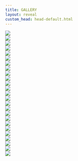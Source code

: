 ```yaml
---
title: GALLERY
layout: reveal
custom_head: head-default.html
---
```

<section data-state=header1>
<style>.header1 header:after { content: "1. TEAR — ZAC & HARRY"; }</style>
    <img src="assets/images/01_tear.jpg" />
</section>
<section data-state=header2>
<style>.header2 header:after { content: "2. GRAZE — ELAINE & JULIETTE"; }</style>
    <img src="assets/images/09_graze.jpg" />
</section>
<section data-state=header2>
    <img src="assets/images/09_B_graze.jpg" />
</section>
<section data-state=header3>
<style>.header3 header:after { content: "3. SQUEEZE — XINYI & WENSI"; }</style>
    <img src="assets/images/11_squeeze.jpg" />
</section>
<section data-state=header4>
<style>.header4 header:after { content: "4. FLING — TIERNAN & DANIEL"; }</style>
    <img src="assets/images/12_fling.jpg" />
</section>
<section data-state=header4>
    <img src="assets/images/12_B_fling.jpg" />
</section>
<section data-state=header4>
    <img src="assets/images/12_C_fling.jpg" />
</section>
<section data-state=header5>
<style>.header5 header:after { content: "5. KICK — AKHIL & CHEER"; }</style>
    <img src="assets/images/15_kick.jpg" />
</section>
<section data-state=header5>
    <img src="assets/images/15_B_kick.jpg" />
</section>
<section data-state=header5>
    <img src="assets/images/15_C_kick.jpg" />
</section>
<section data-state=header6>
<style>.header6 header:after { content: "6. SPIN — XU & ANULIKA"; }</style>
    <img src="assets/images/16_spin.jpg" />
</section>
<section data-state=header7>
<style>.header7 header:after { content: "7. TWIRL — PEILONG & MAX"; }</style>
    <img src="assets/images/18_twirl.jpg" />
</section>
<section data-state=header7>
    <img src="assets/images/18_B_twirl.jpg" />
</section>
<section data-state=header8>
<style>.header8 header:after { content: "8. FLIP — GUO & SHUJU"; }</style>
    <img src="assets/images/19_flip.jpg" />
</section>
<section data-state=header9>
<style>.header9 header:after { content: "9. ROLL — KAVIN & MIREN"; }</style>
    <img src="assets/images/22_roll.jpg" />
</section>
<section data-state=header9>
    <img src="assets/images/22_B_roll.jpg" />
</section>
<section data-state=header9>
    <img src="assets/images/22_C_roll.jpg" />
</section>
<section data-state=header10>
<style>.header10 header:after { content: "10. BOUNCE — JIANGNAN & YAYU"; }</style>
    <img src="assets/images/25_bounce.jpg" />
</section>
<section data-state=header11>
<style>.header11 header:after { content: "11. KNOCK — YANNAN & HUIMANSHU"; }</style>
    <img src="assets/images/27_knock.jpg" />
</section>
<section data-state=header12>
<style>.header12 header:after { content: "12. SWING — LEEON & JUSTINE"; }</style>
    <img src="assets/images/35_swing.jpg" />
</section>
<section data-state=header13>
<style>.header13 header:after { content: "13. PUNCH — FABIANA, SAMUEL & MAI"; }</style>
    <img src="assets/images/37_punch.jpg" />
</section>
<section data-state=header14>
<style>.header14 header:after { content: "14. HIT — SHI YOU & CANSIN"; }</style>
    <img src="assets/images/39_hit.jpg" />
</section>
<section data-state=header15>
<style>.header15 header:after { content: "15. RAM — SELINE & ELLIOTT"; }</style>
    <img src="assets/images/40_ram.jpg" />
</section>
<section data-state=header15>
    <img src="assets/images/40_B_ram.jpg" />
</section>
<section data-state=header15>
    <img src="assets/images/40_C_ram.jpg" />
</section>